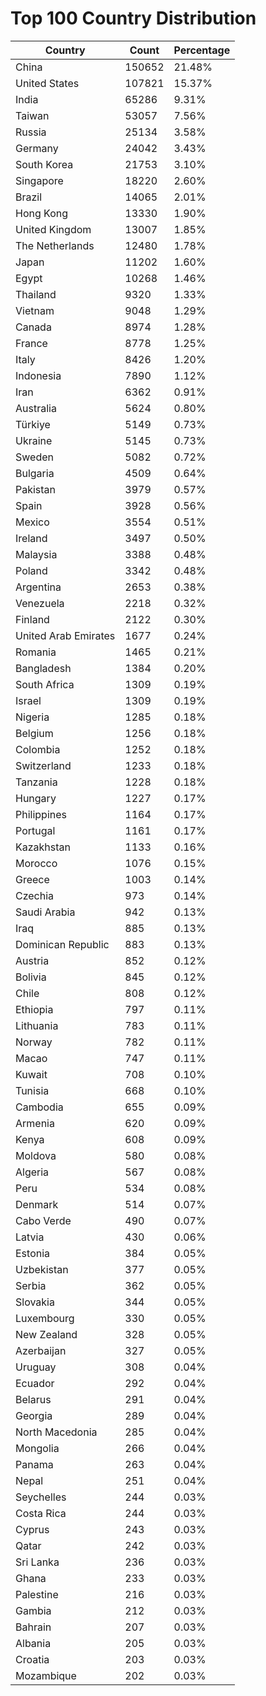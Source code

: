 # Top 100 Country Distribution
| Country | Count | Percentage |
|----|----|----|
| China | 150652 | 21.48% |
| United States | 107821 | 15.37% |
| India | 65286 | 9.31% |
| Taiwan | 53057 | 7.56% |
| Russia | 25134 | 3.58% |
| Germany | 24042 | 3.43% |
| South Korea | 21753 | 3.10% |
| Singapore | 18220 | 2.60% |
| Brazil | 14065 | 2.01% |
| Hong Kong | 13330 | 1.90% |
| United Kingdom | 13007 | 1.85% |
| The Netherlands | 12480 | 1.78% |
| Japan | 11202 | 1.60% |
| Egypt | 10268 | 1.46% |
| Thailand | 9320 | 1.33% |
| Vietnam | 9048 | 1.29% |
| Canada | 8974 | 1.28% |
| France | 8778 | 1.25% |
| Italy | 8426 | 1.20% |
| Indonesia | 7890 | 1.12% |
| Iran | 6362 | 0.91% |
| Australia | 5624 | 0.80% |
| Türkiye | 5149 | 0.73% |
| Ukraine | 5145 | 0.73% |
| Sweden | 5082 | 0.72% |
| Bulgaria | 4509 | 0.64% |
| Pakistan | 3979 | 0.57% |
| Spain | 3928 | 0.56% |
| Mexico | 3554 | 0.51% |
| Ireland | 3497 | 0.50% |
| Malaysia | 3388 | 0.48% |
| Poland | 3342 | 0.48% |
| Argentina | 2653 | 0.38% |
| Venezuela | 2218 | 0.32% |
| Finland | 2122 | 0.30% |
| United Arab Emirates | 1677 | 0.24% |
| Romania | 1465 | 0.21% |
| Bangladesh | 1384 | 0.20% |
| South Africa | 1309 | 0.19% |
| Israel | 1309 | 0.19% |
| Nigeria | 1285 | 0.18% |
| Belgium | 1256 | 0.18% |
| Colombia | 1252 | 0.18% |
| Switzerland | 1233 | 0.18% |
| Tanzania | 1228 | 0.18% |
| Hungary | 1227 | 0.17% |
| Philippines | 1164 | 0.17% |
| Portugal | 1161 | 0.17% |
| Kazakhstan | 1133 | 0.16% |
| Morocco | 1076 | 0.15% |
| Greece | 1003 | 0.14% |
| Czechia | 973 | 0.14% |
| Saudi Arabia | 942 | 0.13% |
| Iraq | 885 | 0.13% |
| Dominican Republic | 883 | 0.13% |
| Austria | 852 | 0.12% |
| Bolivia | 845 | 0.12% |
| Chile | 808 | 0.12% |
| Ethiopia | 797 | 0.11% |
| Lithuania | 783 | 0.11% |
| Norway | 782 | 0.11% |
| Macao | 747 | 0.11% |
| Kuwait | 708 | 0.10% |
| Tunisia | 668 | 0.10% |
| Cambodia | 655 | 0.09% |
| Armenia | 620 | 0.09% |
| Kenya | 608 | 0.09% |
| Moldova | 580 | 0.08% |
| Algeria | 567 | 0.08% |
| Peru | 534 | 0.08% |
| Denmark | 514 | 0.07% |
| Cabo Verde | 490 | 0.07% |
| Latvia | 430 | 0.06% |
| Estonia | 384 | 0.05% |
| Uzbekistan | 377 | 0.05% |
| Serbia | 362 | 0.05% |
| Slovakia | 344 | 0.05% |
| Luxembourg | 330 | 0.05% |
| New Zealand | 328 | 0.05% |
| Azerbaijan | 327 | 0.05% |
| Uruguay | 308 | 0.04% |
| Ecuador | 292 | 0.04% |
| Belarus | 291 | 0.04% |
| Georgia | 289 | 0.04% |
| North Macedonia | 285 | 0.04% |
| Mongolia | 266 | 0.04% |
| Panama | 263 | 0.04% |
| Nepal | 251 | 0.04% |
| Seychelles | 244 | 0.03% |
| Costa Rica | 244 | 0.03% |
| Cyprus | 243 | 0.03% |
| Qatar | 242 | 0.03% |
| Sri Lanka | 236 | 0.03% |
| Ghana | 233 | 0.03% |
| Palestine | 216 | 0.03% |
| Gambia | 212 | 0.03% |
| Bahrain | 207 | 0.03% |
| Albania | 205 | 0.03% |
| Croatia | 203 | 0.03% |
| Mozambique | 202 | 0.03% |
